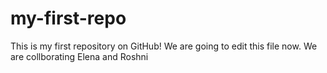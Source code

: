 # my-first-repo
This is my first repository on GitHub!
We are going to edit this file now.
We are collborating Elena and Roshni 
